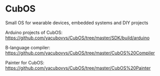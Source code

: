 # CubOS
Small OS for wearable devices, embedded systems and DIY projects

Arduino projects of CubOS:
https://github.com/yacubovvs/CubOS/tree/master/SDK/build/arduino

B-language compiler:
https://github.com/yacubovvs/CubOS/tree/master/CubOS%20Compiler

Painter for CubOS:
https://github.com/yacubovvs/CubOS/tree/master/CubOS%20Painter
